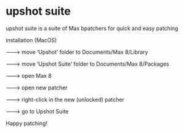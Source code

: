 # upshot suite

upshot suite is a suite of Max bpatchers for quick and easy patching

installation (MacOS)

---> move ‘Upshot’ folder to Documents/Max 8/Library

---> move ‘Upshot Suite’ folder to Documents/Max 8/Packages

---> open Max 8

---> open new patcher

---> right-click in the new (unlocked) patcher

---> go to Upshot Suite

Happy patching!

